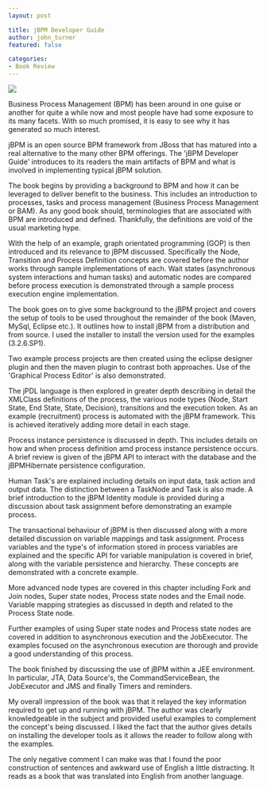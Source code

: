 ```yaml
---
layout: post

title: jBPM Developer Guide
author: john_turner
featured: false

categories:
- Book Review
---
```


<img class="alignright" src="/assets/images/posts/jbpm-developer-guide/jbpm-developer-guide.jpg"/>

Business Process Management (BPM) has been around in one guise or another for quite a while now and most people have had some exposure to its many facets. With so much promised, it is easy to see why it has generated so much interest.

jBPM is an open source BPM framework from JBoss that has matured into a real alternative to the many other BPM offerings. The 'jBPM Developer Guide' introduces to its readers the main artifacts of BPM and what is involved in implementing typical jBPM solution.

The book begins by providing a background to BPM and how it can be leveraged to deliver benefit to the business. This includes an introduction to processes, tasks and process management (Business Process Management or BAM). As any good book should, terminologies that are associated with BPM are introduced and defined. Thankfully, the definitions are void of the usual marketing hype.

With the help of an example, graph orientated programming (GOP) is then introduced and its relevance to jBPM discussed. Specifically the Node, Transition and Process Definition concepts are covered before the author works through sample implementations of each. Wait states (asynchronous system interactions and human tasks) and automatic nodes are compared before process execution is demonstrated through a sample process execution engine implementation.

The book goes on to give some background to the jBPM project and covers the setup of tools to be used throughout the remainder of the book (Maven, MySql, Eclipse etc.). It outlines how to install jBPM from a distribution and from source. I used the installer to install the version used for the examples (3.2.6.SP1).

<!-- more -->

Two example process projects are then created using the eclipse designer plugin and then the maven plugin to contrast both approaches. Use of the 'Graphical Process Editor' is also demonstrated.

The jPDL language is then explored in greater depth describing in detail the XMLClass definitions of the process, the various node types (Node, Start State, End State, State, Decision), transitions and the execution token. As an example (recruitment) process is automated with the jBPM framework. This is achieved iteratively adding more detail in each stage.

Process instance persistence is discussed in depth. This includes details on how and when process definition amd process instance persistence occurs. A brief review is given of the jBPM API to interact with the database and the jBPMHibernate persistence configuration.

Human Task's are explained including details on input data, task action and output data. The distinction between a TaskNode and Task is also made. A brief introduction to the jBPM Identity module is provided during a discussion about task assignment before demonstrating an example process.

The transactional behaviour of jBPM is then discussed along with a more detailed discussion on variable mappings and task assignment. Process variables and the type's of information stored in process variables are explained and the specific API for variable manipulation is covered in brief, along with the variable persistence and hierarchy. These concepts are demonstrated with a concrete example.

More advanced node types are covered in this chapter including Fork and Join nodes, Super state nodes, Process state nodes and the Email node. Variable mapping strategies as discussed in depth and related to the Process State node.

Further examples of using Super state nodes and Process state nodes are covered in addition to asynchronous execution and the JobExecutor. The examples focused on the asynchronous execution are thorough and provide a good understanding of this process.

The book finished by discussing the use of jBPM within a JEE environment. In particular, JTA, Data Source's, the CommandServiceBean, the JobExecutor and JMS and finally Timers and reminders.

My overall impression of the book was that it relayed the key information required to get up and running with jBPM. The author was clearly knowledgeable in the subject and provided useful examples to complement the concept's being discussed. I liked the fact that the author gives details on installing the developer tools as it allows the reader to follow along with the examples.

The only negative comment I can make was that I found the poor construction of sentences and awkward use of English a little distracting. It reads as a book that was translated into English from another language.
